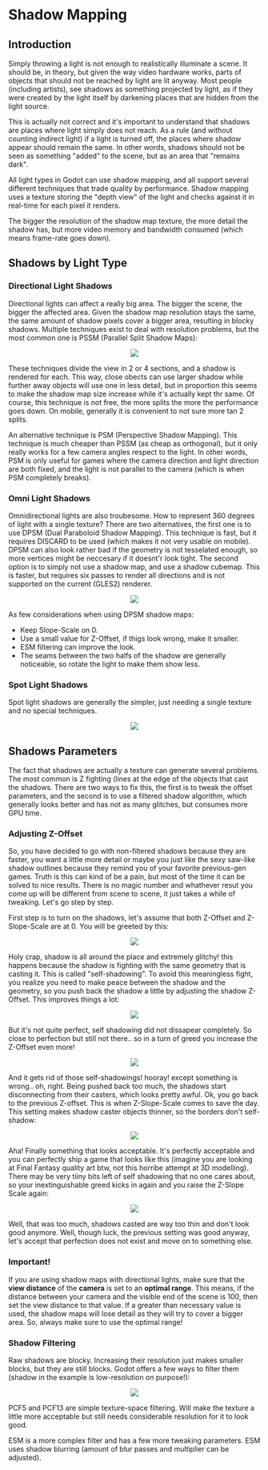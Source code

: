 # Shadow Mapping

## Introduction

Simply throwing a light is not enough to realistically illuminate a scene. It should be, in theory, but given the way video hardware works, parts of objects that should not be reached by light are lit anyway.
Most people (including artists), see shadows as something projected by light, as if they were created by the light itself by darkening places that are hidden from the light source.

This is actually not correct and it's important to understand that shadows are places where light simply does not reach. As a rule (and without counting indirect light) if a light is turned off, the places where shadow appear should remain the same. In other words, shadows should not be seen as something "added" to the scene, but as an area that "remains dark".

All light types in Godot can use shadow mapping, and all support several different techniques that trade quality by performance. Shadow mapping uses a texture storing the "depth view" of the light and checks against it in real-time for each pixel it renders. 

The bigger the resolution of the shadow map texture, the more detail the shadow has, but more video memory and bandwidth consumed (which means frame-rate goes down).

## Shadows by Light Type

### Directional Light Shadows

Directional lights can affect a really big area. The bigger the scene, the bigger the affected area. Given the shadow map resolution stays the same, the same amount of shadow pixels cover a bigger area, resulting in blocky shadows. Multiple techniques exist to deal with resolution problems, but the most common one is PSSM (Parallel Split Shadow Maps):

<p align="center"><img src="images/shadow_directional.png"></p>

These techniques divide the view in 2 or 4 sections, and a shadow is rendered for each. This way, close obects can use larger shadow while further away objects will use one in less detail, but in proportion this seems to make the shadow map size increase while it's actually kept thr same. Of course, this technique is not free, the more splits the more the performance goes down. On mobile, generally it is convenient to not sure more tan 2 splits.

An alternative technique is PSM (Perspective Shadow Mapping). This technique is much cheaper than PSSM (as cheap as orthogonal), but it only really works for a few camera angles respect to the light. In other words, PSM is only useful for games where the camera direction and light direction are both fixed, and the light is not parallel to the camera (which is when PSM completely breaks).

### Omni Light Shadows

Omnidirectional lights are also troubesome. How to represent 360 degrees of light with a single texture? There are two alternatives, the first one is to use DPSM (Dual Paraboloid Shadow Mapping). This technique is fast, but it requires DISCARD to be used (which makes it not very usable on mobile). DPSM can also look rather bad if the geometry is not tesselated enough, so more vertices might be neccesary if it doesnt'r look tight. The second option is to simply not use a shadow map, and use a shadow cubemap. This is faster, but requires six passes to render all directions and is not supported on the current (GLES2) renderer. 

<p align="center"><img src="images/shadow_omni.png"></p>

As few considerations when using DPSM shadow maps:

*  Keep Slope-Scale on 0.
*  Use a small value for Z-Offset, if thigs look wrong, make it smaller.
*  ESM filtering can improve the look.
*  The seams between the two halfs of the shadow are generally noticeable, so rotate the light to make them show less.

### Spot Light Shadows

Spot light shadows are generally the simpler, just needing a single texture and no special techniques.

<p align="center"><img src="images/shadow_spot.png"></p>

## Shadows Parameters

The fact that shadows are actually a texture can generate several problems. The most common is Z fighting (lines at the edge of the objects that cast the shadows. There are two ways to fix this, the first is to tweak the offset parameters, and the second is to use a filtered shadow algorithm, which generally looks better and has not as many glitches, but consumes more GPU time.

### Adjusting Z-Offset

So, you have decided to go with non-filtered shadows because they are faster, you want a little more detail or maybe you just like the sexy saw-like shadow outlines because they remind you of your favorite previous-gen games. Truth is this can kind of be a pain, but most of the time it can be solved to nice results. There is no magic number and whathever resut you come up will be different from scene to scene, it just takes a while of tweaking. Let's go step by step.

First step is to turn on the shadows, let's assume that both Z-Offset and Z-Slope-Scale are at 0. You will be greeted by this:

<p align="center"><img src="images/shadow_offset_1.png"></p>

Holy crap, shadow is all around the place and extremely glitchy! this happens because the shadow is fighting with the same geometry that is casting it. This is called "self-shadowing". To avoid this meaningless fight, you realize you need to make peace between the shadow and the geometry, so you push back the shadow a little by adjusting the shadow Z-Offset. This improves things a lot:

<p align="center"><img src="images/shadow_offset_2.png"></p>

But it's not quite perfect, self shadowing did not dissapear completely. So close to perfection but still not there.. so in a turn of greed you increase the Z-Offset even more!

<p align="center"><img src="images/shadow_offset_3.png"></p>

And it gets rid of those self-shadowings! hooray! except something is wrong.. oh, right. Being pushed back too much, the shadows start disconnecting from their casters, which looks pretty awful. Ok, you go back to the previous Z-offset. 
This is when Z-Slope-Scale comes to save the day. This setting makes shadow caster objects thinner, so the borders don't self-shadow:

<p align="center"><img src="images/shadow_offset_4.png"></p>

Aha! Finally something that looks acceptable. It's perfectly acceptable and you can perfectly ship a game that looks like this (imagine you are looking at Final Fantasy quality art btw, not this horribe attempt at 3D modelling). There may be very tiiny bits left of self shadowing that no one cares about, so your inextinguishable greed kicks in again and you raise the Z-Slope Scale again:

<p align="center"><img src="images/shadow_offset_5.png"></p>

Well, that was too much, shadows casted are way too thin and don't look good anymore. Well, though luck, the previous setting was good anyway, let's accept that perfection does not exist and move on to something else.


### Important!

If you are using shadow maps with directional lights, make sure that the **view distance** of the **camera** is set to an **optimal range**. This means, if the distance between your camera and the visible end of the scene is 100, then set the view distance to that value. If a greater than necessary value is used, the shadow maps will lose detail as they will try to cover a bigger area.
So, always make sure to use the optimal range!

### Shadow Filtering

Raw shadows are blocky. Increasing their resolution just makes smaller blocks, but they are still blocks.
Godot offers a few ways to filter them (shadow in the example is low-resolution on purpose!):

<p align="center"><img src="images/shadow_filter_options.png"></p>

PCF5 and PCF13 are simple texture-space filtering. Will make the texture a little more acceptable but still needs considerable resolution for it to look good.

ESM is a more complex filter and has a few more tweaking parameters. ESM uses shadow blurring (amount of blur passes and multiplier can be adjusted).



 







